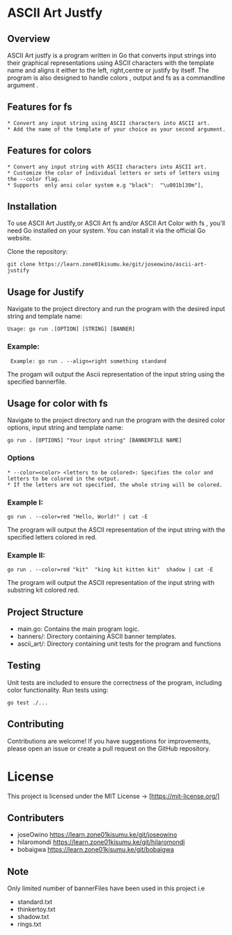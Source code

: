 # ASCII Art Justfy

## Overview
ASCII Art justfy is a  program written in Go that converts input strings into their graphical representations using ASCII characters with the template  name and aligns it either to the left, right,centre or justify by itself.
The program  is also designed to handle colors , output and fs as a commandline argument .


## Features for fs 
```
* Convert any input string using ASCII characters into ASCII art.
* Add the name of the template of your choice as your second argument.
```

## Features for colors
```
* Convert any input string with ASCII characters into ASCII art.
* Customize the color of individual letters or sets of letters using the --color flag.
* Supports  only ansi color system e.g "black":  "\u001b[30m"],
```

## Installation
To use ASCII Art Justify,or ASCII Art fs and/or ASCII Art Color with fs , you'll need Go installed on your system. You can install it via the official Go website.

Clone the repository:
```
git clone https://learn.zone01kisumu.ke/git/joseowino/ascii-art-justify
```

## Usage for Justify
Navigate to the project directory and run the program with the desired input string and template name:
```
Usage: go run .[OPTION] [STRING] [BANNER]
```

### Example:
```
 Example: go run . --align=right something standand
 ```
 The progam will output the  Ascii representation of the input string  using the specified bannerfile. 

## Usage for color with fs
Navigate to the project directory and run the program with the desired  color options, input string and template name:
```
go run . [OPTIONS] "Your input string" [BANNERFILE NAME]
```
### Options
```
* --color=<color> <letters to be colored>: Specifies the color and letters to be colored in the output.
* If the letters are not specified, the whole string will be colored.
```
### Example I:
```
go run . --color=red "Hello, World!" | cat -E
```
The program will output the ASCII representation of the input string with the specified letters colored in red.

### Example II:
```
go run . --color=red "kit"  "king kit kitten kit"  shadow | cat -E
```
The program will output the ASCII representation of the input string with substring kit colored red.

## Project Structure
* main.go: Contains the main program logic.
* banners/: Directory containing ASCII banner templates.
* ascii_art/: Directory containing unit tests for the program and functions

## Testing
Unit tests are included to ensure the correctness of the program, including color functionality. Run tests using:
```
go test ./...
```
## Contributing
Contributions are welcome! If you have suggestions for improvements, please open an issue or create a pull request on the GitHub repository.

# License
This project is licensed under the MIT License -> [https://mit-license.org/]

## Contributers

* joseOwino
https://learn.zone01kisumu.ke/git/joseowino
* hilaromondi
https://learn.zone01kisumu.ke/git/hilaromondi
* bobaigwa
https://learn.zone01kisumu.ke/git/bobaigwa

## Note
Only limited number of bannerFiles have been used in this project i.e
* standard.txt
* thinkertoy.txt
* shadow.txt
* rings.txt
